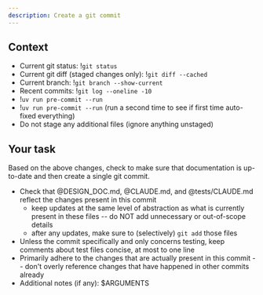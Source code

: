```yaml
---
description: Create a git commit
---
```


## Context

- Current git status: !`git status`
- Current git diff (staged changes only): !`git diff --cached`
- Current branch: !`git branch --show-current`
- Recent commits: !`git log --oneline -10`
- !`uv run pre-commit --run`
- !`uv run pre-commit --run` (run a second time to see if first time auto-fixed everything)
- Do not stage any additional files (ignore anything unstaged)

## Your task

Based on the above changes, check to make sure that documentation is up-to-date and then create a single git commit.

- Check that @DESIGN_DOC.md, @CLAUDE.md, and @tests/CLAUDE.md reflect the changes present in this commit
  - keep updates at the same level of abstraction as what is currently present in these files -- do NOT add unnecessary or out-of-scope details
  - after any updates, make sure to (selectively) `git add` those files
- Unless the commit specifically and only concerns testing, keep comments about test files concise, at most to one line
- Primarily adhere to the changes that are actually present in this commit -- don't overly reference changes that have happened in other commits already
- Additional notes (if any): $ARGUMENTS
